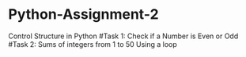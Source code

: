 # Python-Assignment-2
Control Structure in Python 
#Task 1: Check if a Number is Even or Odd
#Task 2: Sums of integers from 1 to 50 Using a loop
